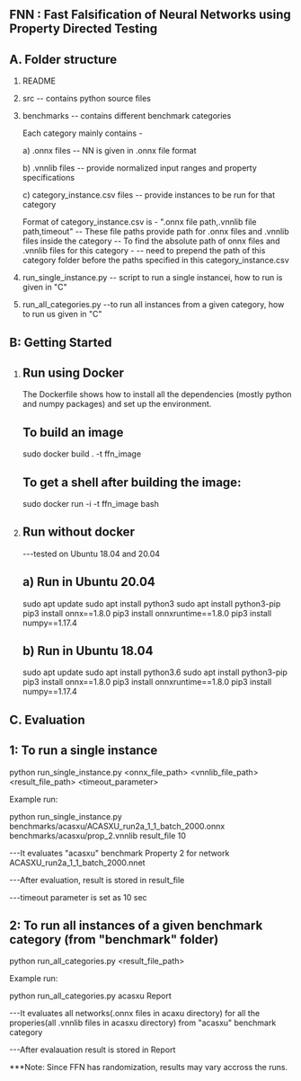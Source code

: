 FNN : Fast Falsification of Neural Networks using Property Directed Testing
----------------------------------------------------------------------------

A. Folder structure
   -------------------

   1. README
   2. src  -- contains python source files
   3. benchmarks -- contains different benchmark categories

      Each category mainly contains - 

      a) .onnx files -- NN is given in .onnx file format

      b) .vnnlib files  -- provide normalized input ranges and property specifications

      c) category_instance.csv files -- provide instances to be run for that category 

      Format of category_instance.csv is  - ".onnx file path,.vnnlib file path,timeout"
      -- These file paths provide path for .onnx files and .vnnlib files inside the category 
      -- To find the absolute path of onnx files and .vnnlib files for this category - 
              -- need to prepend the path of this category folder before the paths specified in this category_instance.csv
        

   4. run_single_instance.py -- script to run a single instancei, how to run is given in "C"
   5. run_all_categories.py --to run all instances from a given category, how to run us given in "C" 
  
   
B: Getting Started
   -------------------------

1. Run using Docker 
   --------------------------
    The Dockerfile shows how to install all the dependencies (mostly python and numpy packages) and set up the environment. 

    To build an image
    -----------------
    sudo docker build . -t ffn_image 

    To get a shell after building the image:
    -------------------------------------------
    sudo docker run -i -t ffn_image bash

2. Run without docker 
   ------------------------

   ---tested on Ubuntu 18.04 and 20.04
   
   a) Run in Ubuntu 20.04
   --------------------------
     sudo apt update
     sudo apt install python3
     sudo apt install python3-pip
     pip3 install onnx==1.8.0
     pip3 install onnxruntime==1.8.0
     pip3 install numpy==1.17.4

   b) Run in Ubuntu 18.04
   --------------------------
     sudo apt update
     sudo apt install python3.6
     sudo apt install python3-pip
     pip3 install onnx==1.8.0
     pip3 install onnxruntime==1.8.0
     pip3 install numpy==1.17.4

   
C. Evaluation
   ---------------
1: To run a single instance
   ------------------------------
python run_single_instance.py <onnx_file_path> <vnnlib_file_path> <result_file_path> <timeout_parameter>


Example run:

python run_single_instance.py benchmarks/acasxu/ACASXU_run2a_1_1_batch_2000.onnx benchmarks/acasxu/prop_2.vnnlib result_file 10

 ---It evaluates "acasxu" benchmark Property 2 for network ACASXU_run2a_1_1_batch_2000.nnet
 
 ---After evaluation, result is stored in result_file
 
 ---timeout parameter is set as 10 sec


2: To run all instances of a given benchmark category (from "benchmark" folder)
   ---------------------------------------------------------------------------
python run_all_categories.py  <category> <result_file_path>

Example run:

python run_all_categories.py acasxu Report 

 ---It evaluates all networks(.onnx files in acaxu directory) for all the properies(all .vnnlib files in acasxu directory) from "acasxu" benchmark category 
 
 ---After evalauation result is stored in Report

***Note: Since FFN has randomization, results may vary accross the runs.
